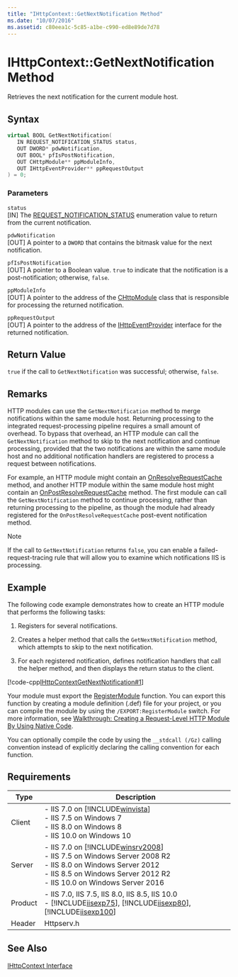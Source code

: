 ```yaml
---
title: "IHttpContext::GetNextNotification Method"
ms.date: "10/07/2016"
ms.assetid: c80eea1c-5c85-a1be-c990-ed8e89de7d78
---
```

# IHttpContext::GetNextNotification Method
Retrieves the next notification for the current module host.  
  
## Syntax  
  
```cpp  
virtual BOOL GetNextNotification(  
   IN REQUEST_NOTIFICATION_STATUS status,  
   OUT DWORD* pdwNotification,  
   OUT BOOL* pfIsPostNotification,  
   OUT CHttpModule** ppModuleInfo,  
   OUT IHttpEventProvider** ppRequestOutput  
) = 0;  
```  
  
### Parameters  
 `status`  
 [IN] The [REQUEST_NOTIFICATION_STATUS](../../web-development-reference/native-code-api-reference/request-notification-status-enumeration.md) enumeration value to return from the current notification.  
  
 `pdwNotification`  
 [OUT] A pointer to a `DWORD` that contains the bitmask value for the next notification.  
  
 `pfIsPostNotification`  
 [OUT] A pointer to a Boolean value. `true` to indicate that the notification is a post-notification; otherwise, `false`.  
  
 `ppModuleInfo`  
 [OUT] A pointer to the address of the [CHttpModule](../../web-development-reference/native-code-api-reference/chttpmodule-class.md) class that is responsible for processing the returned notification.  
  
 `ppRequestOutput`  
 [OUT] A pointer to the address of the [IHttpEventProvider](../../web-development-reference/native-code-api-reference/ihttpeventprovider-interface.md) interface for the returned notification.  
  
## Return Value  
 `true` if the call to `GetNextNotification` was successful; otherwise, `false`.  
  
## Remarks  
 HTTP modules can use the `GetNextNotification` method to merge notifications within the same module host. Returning processing to the integrated request-processing pipeline requires a small amount of overhead. To bypass that overhead, an HTTP module can call the `GetNextNotification` method to skip to the next notification and continue processing, provided that the two notifications are within the same module host and no additional notification handlers are registered to process a request between notifications.  
  
 For example, an HTTP module might contain an [OnResolveRequestCache](../../web-development-reference/native-code-api-reference/chttpmodule-onresolverequestcache-method.md) method, and another HTTP module within the same module host might contain an [OnPostResolveRequestCache](../../web-development-reference/native-code-api-reference/chttpmodule-onpostresolverequestcache-method.md) method. The first module can call the `GetNextNotification` method to continue processing, rather than returning processing to the pipeline, as though the module had already registered for the `OnPostResolveRequestCache` post-event notification method.  
  
> [!NOTE]
>  If the call to `GetNextNotification` returns `false`, you can enable a failed-request-tracing rule that will allow you to examine which notifications IIS is processing.  
  
## Example  
 The following code example demonstrates how to create an HTTP module that performs the following tasks:  
  
1.  Registers for several notifications.  
  
2.  Creates a helper method that calls the `GetNextNotification` method, which attempts to skip to the next notification.  
  
3.  For each registered notification, defines notification handlers that call the helper method, and then displays the return status to the client.  
  
 [!code-cpp[IHttpContextGetNextNotification#1](../../../samples/snippets/cpp/VS_Snippets_IIS/IIS7/IHttpContextGetNextNotification/cpp/IHttpContextGetNextNotification.cpp#1)]
  
 Your module must export the [RegisterModule](../../web-development-reference/native-code-api-reference/pfn-registermodule-function.md) function. You can export this function by creating a module definition (.def) file for your project, or you can compile the module by using the `/EXPORT:RegisterModule` switch. For more information, see [Walkthrough: Creating a Request-Level HTTP Module By Using Native Code](../../web-development-reference/native-code-development-overview/walkthrough-creating-a-request-level-http-module-by-using-native-code.md).  
  
 You can optionally compile the code by using the `__stdcall (/Gz)` calling convention instead of explicitly declaring the calling convention for each function.  
  
## Requirements  
  
|Type|Description|  
|----------|-----------------|  
|Client|-   IIS 7.0 on [!INCLUDE[winvista](../../wmi-provider/includes/winvista-md.md)]<br />-   IIS 7.5 on Windows 7<br />-   IIS 8.0 on Windows 8<br />-   IIS 10.0 on Windows 10|  
|Server|-   IIS 7.0 on [!INCLUDE[winsrv2008](../../wmi-provider/includes/winsrv2008-md.md)]<br />-   IIS 7.5 on Windows Server 2008 R2<br />-   IIS 8.0 on Windows Server 2012<br />-   IIS 8.5 on Windows Server 2012 R2<br />-   IIS 10.0 on Windows Server 2016|  
|Product|-   IIS 7.0, IIS 7.5, IIS 8.0, IIS 8.5, IIS 10.0<br />-   [!INCLUDE[iisexp75](../../web-development-reference/native-code-api-reference/includes/iisexp75-md.md)], [!INCLUDE[iisexp80](../../web-development-reference/native-code-api-reference/includes/iisexp80-md.md)], [!INCLUDE[iisexp100](../../web-development-reference/native-code-api-reference/includes/iisexp100-md.md)]|  
|Header|Httpserv.h|  
  
## See Also  
 [IHttpContext Interface](../../web-development-reference/native-code-api-reference/ihttpcontext-interface.md)